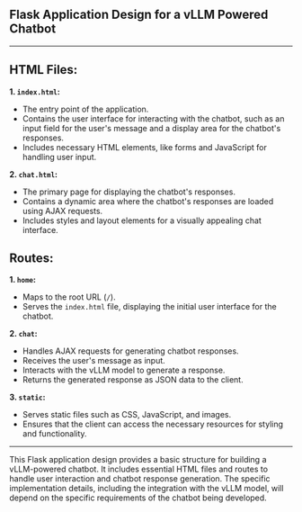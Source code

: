 ## **Flask Application Design for a vLLM Powered Chatbot**

---

## HTML Files:

**1. `index.html`:**
   - The entry point of the application.
   - Contains the user interface for interacting with the chatbot, such as an input field for the user's message and a display area for the chatbot's responses.
   - Includes necessary HTML elements, like forms and JavaScript for handling user input.

**2. `chat.html`:**
   - The primary page for displaying the chatbot's responses.
   - Contains a dynamic area where the chatbot's responses are loaded using AJAX requests.
   - Includes styles and layout elements for a visually appealing chat interface.

## Routes:

**1. `home`:**
   - Maps to the root URL (`/`).
   - Serves the `index.html` file, displaying the initial user interface for the chatbot.

**2. `chat`:**
   - Handles AJAX requests for generating chatbot responses.
   - Receives the user's message as input.
   - Interacts with the vLLM model to generate a response.
   - Returns the generated response as JSON data to the client.

**3. `static`:**
   - Serves static files such as CSS, JavaScript, and images.
   - Ensures that the client can access the necessary resources for styling and functionality.

---

This Flask application design provides a basic structure for building a vLLM-powered chatbot. It includes essential HTML files and routes to handle user interaction and chatbot response generation. The specific implementation details, including the integration with the vLLM model, will depend on the specific requirements of the chatbot being developed.